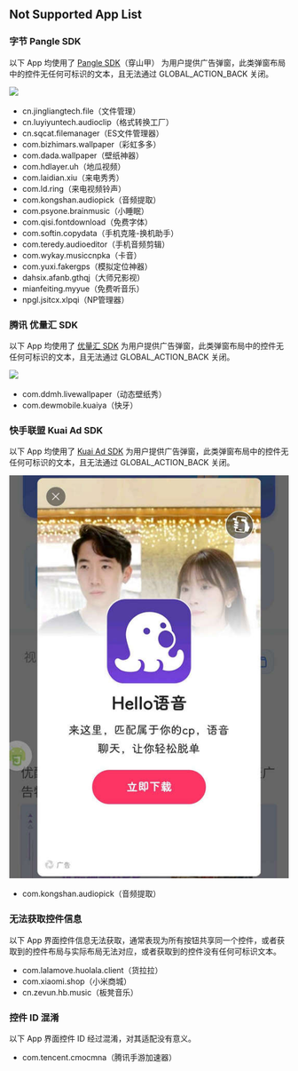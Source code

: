 ## Not Supported App List

### 字节 Pangle SDK
以下 App 均使用了 [Pangle SDK](https://www.pangleglobal.com/zh)（穿山甲） 为用户提供广告弹窗，此类弹窗布局中的控件无任何可标识的文本，且无法通过 GLOBAL_ACTION_BACK 关闭。

![](./assets/Pangle%20SDK.jpg)

- cn.jingliangtech.file（文件管理）
- cn.luyiyuntech.audioclip（格式转换工厂）
- cn.sqcat.filemanager（ES文件管理器）
- com.bizhimars.wallpaper（彩虹多多）
- com.dada.wallpaper（壁纸神器）
- com.hdlayer.uh（地瓜视频）
- com.laidian.xiu（来电秀秀）
- com.ld.ring（来电视频铃声）
- com.kongshan.audiopick（音频提取）
- com.psyone.brainmusic（小睡眠）
- com.qisi.fontdownload（免费字体）
- com.softin.copydata（手机克隆-换机助手）
- com.teredy.audioeditor（手机音频剪辑）
- com.wykay.musiccnpka（卡音）
- com.yuxi.fakergps（模拟定位神器）
- dahsix.afanb.gthqj（大师兄影视）
- mianfeiting.myyue（免费听音乐）
- npgl.jsitcx.xlpqi（NP管理器）


### 腾讯 优量汇 SDK
以下 App 均使用了 [优量汇 SDK](https://e.qq.com/dev/index.html) 为用户提供广告弹窗，此类弹窗布局中的控件无任何可标识的文本，且无法通过 GLOBAL_ACTION_BACK 关闭。

![](./assets/优量汇%20SDK.jpg)

- com.ddmh.livewallpaper（动态壁纸秀）
- com.dewmobile.kuaiya（快牙）

### 快手联盟 Kuai Ad SDK
以下 App 均使用了 [Kuai Ad SDK](https://u.kuaishou.com/) 为用户提供广告弹窗，此类弹窗布局中的控件无任何可标识的文本，且无法通过 GLOBAL_ACTION_BACK 关闭。

![](./assets/Kuai%20Ad%20SDK.jpg)

- com.kongshan.audiopick（音频提取）

### 无法获取控件信息
以下 App 界面控件信息无法获取，通常表现为所有按钮共享同一个控件，或者获取到的控件布局与实际布局无法对应，或者获取到的控件没有任何可标识文本。

- com.lalamove.huolala.client（货拉拉）
- com.xiaomi.shop（小米商城）
- cn.zevun.hb.music（板凳音乐）

### 控件 ID 混淆
以下 App 界面控件 ID 经过混淆，对其适配没有意义。

- com.tencent.cmocmna（腾讯手游加速器）